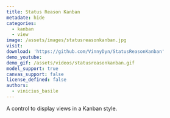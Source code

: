 ```yaml
---
title: Status Reason Kanban
metadate: hide
categories:
  - kanban
  - view
image: /assets/images/statusreasonkanban.jpg
visit: 
download: 'https://github.com/VinnyDyn/StatusReasonKanban'
demo_youtube:
demo_gif: /assets/videos/statusreasonkanban.gif
model_support: true
canvas_support: false
license_defined: false
authors:
  - vinicius_basile
---
```


A control to display views in a Kanban style.
